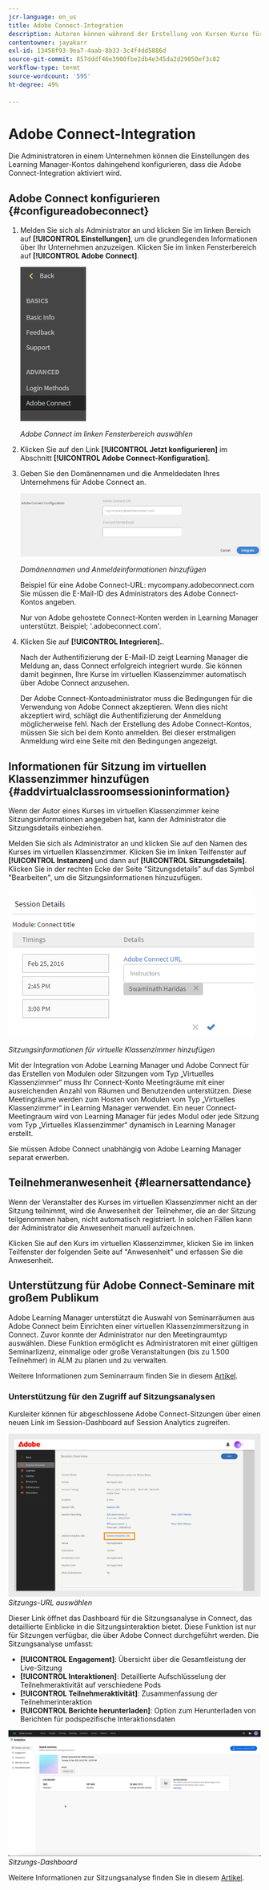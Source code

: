 ```yaml
---
jcr-language: en_us
title: Adobe Connect-Integration
description: Autoren können während der Erstellung von Kursen Kurse für das virtuelle Klassenzimmer über Adobe Connect erstellen. Um Adobe Connect für Ihr Learning Manager-Konto zu aktivieren, müssen Sie den Administrator Ihres Unternehmens kontaktieren.
contentowner: jayakarr
exl-id: 13458f93-9ea7-4aab-8b33-3c4f4dd5886d
source-git-commit: 857dddf46e3900fbe2db4e345da2d29050ef3c82
workflow-type: tm+mt
source-wordcount: '595'
ht-degree: 49%

---
```


# Adobe Connect-Integration

Die Administratoren in einem Unternehmen können die Einstellungen des Learning Manager-Kontos dahingehend konfigurieren, dass die Adobe Connect-Integration aktiviert wird.

## Adobe Connect konfigurieren {#configureadobeconnect}

1. Melden Sie sich als Administrator an und klicken Sie im linken Bereich auf **[!UICONTROL Einstellungen]**, um die grundlegenden Informationen über Ihr Unternehmen anzuzeigen. Klicken Sie im linken Fensterbereich auf **[!UICONTROL Adobe Connect]**.

   ![](assets/left-pane.png)

   *Adobe Connect im linken Fensterbereich auswählen*

1. Klicken Sie auf den Link **[!UICONTROL Jetzt konfigurieren]** im Abschnitt **[!UICONTROL Adobe Connect-Konfiguration]**.

   <!--![](assets/configure-now-connect.png)-->

1. Geben Sie den Domänennamen und die Anmeldedaten Ihres Unternehmens für Adobe Connect an.

   ![](assets/adobeconnect-config.png)

   *Domänennamen und Anmeldeinformationen hinzufügen*

   Beispiel für eine Adobe Connect-URL: mycompany.adobeconnect.com\
   Sie müssen die E-Mail-ID des Administrators des Adobe Connect-Kontos angeben.

   Nur von Adobe gehostete Connect-Konten werden in Learning Manager unterstützt. Beispiel; &#39;.adobeconnect.com&#39;.

1. Klicken Sie auf **[!UICONTROL Integrieren].**.

   Nach der Authentifizierung der E-Mail-ID zeigt Learning Manager die Meldung an, dass Connect erfolgreich integriert wurde. Sie können damit beginnen, Ihre Kurse im virtuellen Klassenzimmer automatisch über Adobe Connect anzusehen.

   Der Adobe Connect-Kontoadministrator muss die Bedingungen für die Verwendung von Adobe Connect akzeptieren. Wenn dies nicht akzeptiert wird, schlägt die Authentifizierung der Anmeldung möglicherweise fehl. Nach der Erstellung des Adobe Connect-Kontos, müssen Sie sich bei dem Konto anmelden. Bei dieser erstmaligen Anmeldung wird eine Seite mit den Bedingungen angezeigt.

   <!--![](assets/mail-confirmation.png)-->

## Informationen für Sitzung im virtuellen Klassenzimmer hinzufügen {#addvirtualclassroomsessioninformation}

Wenn der Autor eines Kurses im virtuellen Klassenzimmer keine Sitzungsinformationen angegeben hat, kann der Administrator die Sitzungsdetails einbeziehen.

Melden Sie sich als Administrator an und klicken Sie auf den Namen des Kurses im virtuellen Klassenzimmer. Klicken Sie im linken Teilfenster auf **[!UICONTROL Instanzen]** und dann auf **[!UICONTROL Sitzungsdetails]**.  Klicken Sie in der rechten Ecke der Seite &quot;Sitzungsdetails&quot; auf das Symbol &quot;Bearbeiten&quot;, um die Sitzungsinformationen hinzuzufügen.

![](assets/session-creation-admin.png)

*Sitzungsinformationen für virtuelle Klassenzimmer hinzufügen*

Mit der Integration von Adobe Learning Manager und Adobe Connect für das Erstellen von Modulen oder Sitzungen vom Typ „Virtuelles Klassenzimmer“ muss Ihr Connect-Konto Meetingräume mit einer ausreichenden Anzahl von Räumen und Benutzenden unterstützen. Diese Meetingräume werden zum Hosten von Modulen vom Typ „Virtuelles Klassenzimmer“ in Learning Manager verwendet. Ein neuer Connect-Meetingraum wird von Learning Manager für jedes Modul oder jede Sitzung vom Typ „Virtuelles Klassenzimmer“ dynamisch in Learning Manager erstellt.

Sie müssen Adobe Connect unabhängig von Adobe Learning Manager separat erwerben.

## Teilnehmeranwesenheit {#learnersattendance}

Wenn der Veranstalter des Kurses im virtuellen Klassenzimmer nicht an der Sitzung teilnimmt, wird die Anwesenheit der Teilnehmer, die an der Sitzung teilgenommen haben, nicht automatisch registriert. In solchen Fällen kann der Administrator die Anwesenheit manuell aufzeichnen.

Klicken Sie auf den Kurs im virtuellen Klassenzimmer, klicken Sie im linken Teilfenster der folgenden Seite auf &quot;Anwesenheit&quot; und erfassen Sie die Anwesenheit.

## Unterstützung für Adobe Connect-Seminare mit großem Publikum

Adobe Learning Manager unterstützt die Auswahl von Seminarräumen aus Adobe Connect beim Einrichten einer virtuellen Klassenzimmersitzung in Connect. Zuvor konnte der Administrator nur den Meetingraumtyp auswählen. Diese Funktion ermöglicht es Administratoren mit einer gültigen Seminarlizenz, einmalige oder große Veranstaltungen (bis zu 1.500 Teilnehmer) in ALM zu planen und zu verwalten.

Weitere Informationen zum Seminarraum finden Sie in diesem [Artikel](https://helpx.adobe.com/de/adobe-connect/using/creating-seminars.html).

### Unterstützung für den Zugriff auf Sitzungsanalysen

Kursleiter können für abgeschlossene Adobe Connect-Sitzungen über einen neuen Link im Session-Dashboard auf Session Analytics zugreifen.

![](assets/adobe-connect-session-url.png)
_Sitzungs-URL auswählen_

Dieser Link öffnet das Dashboard für die Sitzungsanalyse in Connect, das detaillierte Einblicke in die Sitzungsinteraktion bietet.
Diese Funktion ist nur für Sitzungen verfügbar, die über Adobe Connect durchgeführt werden. Die Sitzungsanalyse umfasst:

* **[!UICONTROL Engagement]**: Übersicht über die Gesamtleistung der Live-Sitzung
* **[!UICONTROL Interaktionen]**: Detaillierte Aufschlüsselung der Teilnehmeraktivität auf verschiedene Pods
* **[!UICONTROL Teilnehmeraktivität]**: Zusammenfassung der Teilnehmerinteraktion
* **[!UICONTROL Berichte herunterladen]**: Option zum Herunterladen von Berichten für podspezifische Interaktionsdaten

![](assets/session-dashboard.png)
_Sitzungs-Dashboard_

Weitere Informationen zur Sitzungsanalyse finden Sie in diesem [Artikel](https://helpx.adobe.com/in/adobe-connect/using/session-dashboard.html).

